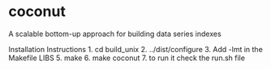 # coconut
A scalable bottom-up approach for building data series indexes

Installation Instructions
    1. cd build_unix
    2. ../dist/configure
    3. Add -lmt in the Makefile LIBS
    5. make
    6. make coconut
    7. to run it check the run.sh file
